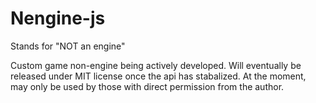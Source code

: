 # Nengine-js

Stands for "NOT an engine"

Custom game non-engine being actively developed. Will eventually be released under MIT license once the api has stabalized. At the moment, may only be used by those with direct permission from the author.

